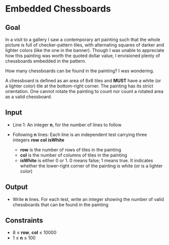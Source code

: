 # Embedded Chessboards

## Goal

In a visit to a gallery I saw a contemporary art painting such that the whole
picture is full of checker-pattern tiles, with alternating squares of darker and
lighter colors (like the one in the banner). Though I was unable to appreciate
how this painting was worth the quoted dollar value, I envisioned plenty of
chessboards embedded in the pattern.

How many chessboards can be found in the painting? I was wondering.

A chessboard is defined as an area of 8x8 tiles and **MUST** have a white (or a
lighter color) tile at the bottom-right corner. The painting has its strict
orientation. One cannot rotate the painting to count nor count a rotated area as
a valid chessboard.

## Input

-   Line 1: An integer **n**, for the number of lines to follow
-   Following **n** lines: Each line is an independent test carrying three
    integers **row** **col** **isWhite**

    -   **row** is the number of rows of tiles in the painting
    -   **col** is the number of columns of tiles in the painting
    -   **isWhite** is either 0 or 1. 0 means false; 1 means true. It indicates
        whether the lower-right corner of the painting is white (or is a lighter color)

## Output

-   Write **n** lines. For each test, write an integer showing the number of
    valid chessboards that can be found in the painting

## Constraints

-   8 &leq; **row**, **col** &leq; 10000
-   1 &leq; **n** &leq; 100
